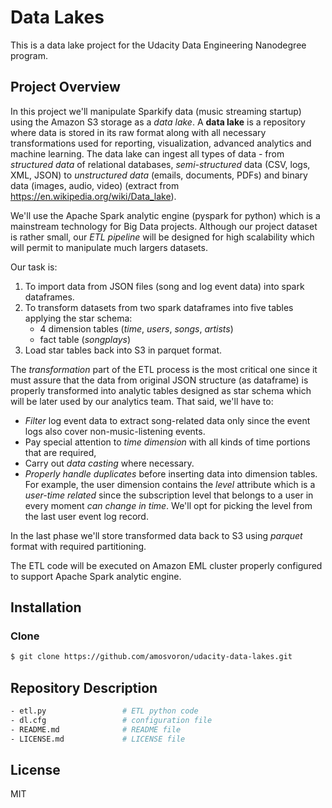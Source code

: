 # Data Lakes
This is a data lake project for the Udacity Data Engineering Nanodegree program.

## Project Overview
In this project we'll manipulate Sparkify data (music streaming startup) using the Amazon S3 storage as a *data lake*. A **data lake** is a repository where data is stored in its raw format along with all necessary transformations used for reporting, visualization, advanced analytics and machine learning. The data lake can ingest all types of data - from *structured data* of relational databases, *semi-structured* data (CSV, logs, XML, JSON) to *unstructured data* (emails, documents, PDFs) and binary data (images, audio, video) (extract from https://en.wikipedia.org/wiki/Data_lake).

We'll use the Apache Spark analytic engine (pyspark for python) which is a mainstream technology for Big Data projects. Although our project dataset is rather small, our *ETL pipeline* will be designed for high scalability which will permit to manipulate much largers datasets.

Our task is:

 1. To import data from JSON files (song and log event data) into spark dataframes.
 2. To transform datasets from two spark dataframes into five tables applying the star schema:
     - 4 dimension tables (*time*, *users*, *songs*, *artists*)
     - fact table (*songplays*)
 3. Load star tables back into S3 in parquet format.

The *transformation* part of the ETL process is the most critical one since it must assure that the data from original JSON structure (as dataframe) is properly transformed into analytic tables designed as star schema which will be later used by our analytics team. That said, we'll have to:

 - *Filter* log event data to extract song-related data only since the event logs also cover non-music-listening events.
 - Pay special attention to *time dimension* with all kinds of time portions that are required,
 - Carry out *data casting* where necessary.
 - *Properly handle duplicates* before inserting data into dimension tables. For example, the user dimension contains the *level* attribute which is a *user-time related* since the subscription level that belongs to a user in every moment *can change in time*. We'll opt for picking the level from the last user event log record. 

In the last phase we'll store transformed data back to S3 using *parquet* format with required partitioning.

The ETL code will be executed on Amazon EML cluster properly configured to support Apache Spark analytic engine.

## Installation
### Clone
```sh
$ git clone https://github.com/amosvoron/udacity-data-lakes.git
```

## Repository Description

```sh  
- etl.py                 # ETL python code
- dl.cfg                 # configuration file
- README.md              # README file
- LICENSE.md             # LICENSE file
```

## License

MIT
